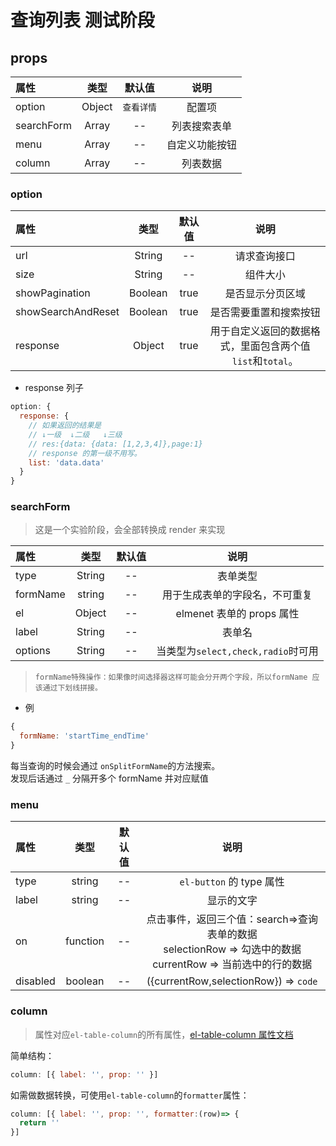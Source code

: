 # 查询列表 测试阶段

## props

| 属性       |  类型  |   默认值   |      说明      |
| :--------- | :----: | :--------: | :------------: |
| option     | Object | `查看详情` |     配置项     |
| searchForm | Array  |     --     |  列表搜索表单  |
| menu       | Array  |     --     | 自定义功能按钮 |
| column     | Array  |     --     |    列表数据    |

### option

| 属性               |  类型   | 默认值 |                           说明                            |
| :----------------- | :-----: | :----: | :-------------------------------------------------------: |
| url                | String  |   --   |                       请求查询接口                        |
| size               | String  |   --   |                         组件大小                          |
| showPagination     | Boolean |  true  |                     是否显示分页区域                      |
| showSearchAndReset | Boolean |  true  |                  是否需要重置和搜索按钮                   |
| response           | Object  |  true  | 用于自定义返回的数据格式，里面包含两个值`list`和`total`。 |

- response 列子

```js
option: {
  response: {
    // 如果返回的结果是
    // ↓一级  ↓二级   ↓三级
    // res:{data: {data: [1,2,3,4]},page:1}
    // response 的第一级不用写。
    list: 'data.data'
  }
}
```

### searchForm

> 这是一个实验阶段，会全部转换成 render 来实现

| 属性     |  类型  | 默认值 |                说明                |
| :------- | :----: | :----: | :--------------------------------: |
| type     | String |   --   |              表单类型              |
| formName | string |   --   |   用于生成表单的字段名，不可重复   |
| el       | Object |   --   |     elmenet 表单的 props 属性      |
| label    | String |   --   |               表单名               |
| options  | String |   --   | 当类型为`select,check,radio`时可用 |

> `formName特殊操作：如果像时间选择器这样可能会分开两个字段，所以formName 应该通过下划线拼接。`

- 例

```js
{
  formName: 'startTime_endTime'
}
```

每当查询的时候会通过 `onSplitFormName`的方法搜索。<br>
发现后话通过 `_` 分隔开多个 formName 并对应赋值

### menu

| 属性     |   类型   | 默认值 |                                                       说明                                                       |
| :------- | :------: | :----: | :--------------------------------------------------------------------------------------------------------------: |
| type     |  string  |   --   |                                             `el-button` 的 type 属性                                             |
| label    |  string  |   --   |                                                    显示的文字                                                    |
| on       | function |   --   | 点击事件，返回三个值：search=>查询表单的数据<br>selectionRow => 勾选中的数据<br>currentRow => 当前选中的行的数据 |
| disabled | boolean  |   --   |                                      ({currentRow,selectionRow}) => `code`                                       |

### column

> 属性对应`el-table-column`的所有属性，[el-table-column 属性文档](https://element.eleme.cn/#/zh-CN/component/table)

简单结构：

```js
column: [{ label: '', prop: '' }]
```

如需做数据转换，可使用`el-table-column`的`formatter`属性：

```js
column: [{ label: '', prop: '', formatter:(row)=> {
  return ''
}]
```
